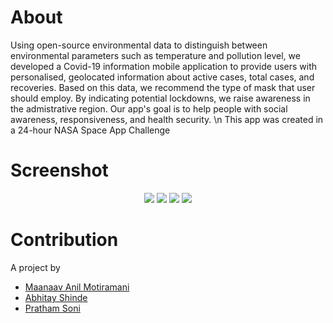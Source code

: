 # About
Using open-source environmental data to distinguish between environmental parameters such as temperature and pollution level, we developed a Covid-19 information mobile application to provide users with personalised, geolocated information about active cases, total cases, and recoveries. Based on this data, we recommend the type of mask that user should employ. By indicating potential lockdowns, we raise awareness in the admistrative region. Our app's goal is to help people with social awareness, responsiveness, and health security.
\n This app was created in a 24-hour NASA Space App Challenge

# Screenshot
<p align = "center">
  <img src="https://github.com/Maanaav/covid19/blob/main/assets/Mockup/Combine/1.png"/>
  <img src="https://github.com/Maanaav/covid19/blob/main/assets/Mockup/Combine/2.png"/>
  <img src="https://github.com/Maanaav/covid19/blob/main/assets/Mockup/Combine/3.png"/>
  <img src="https://github.com/Maanaav/covid19/blob/main/assets/Mockup/Combine/4.png"/>
</p>

# Contribution
A project by <br>
- [Maanaav Anil Motiramani](https://github.com/Maanaav) <br>
- [Abhitay Shinde](https://github.com/Abhitay)
- [Pratham Soni](https://github.com/PrathamSoni4473)
